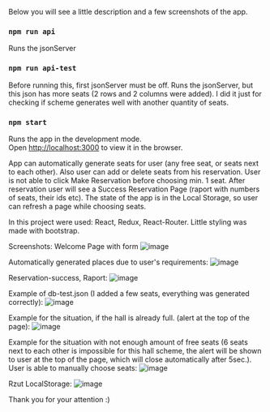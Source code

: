 Below you will see a little description and a few screenshots of the app.

### `npm run api` 
Runs the jsonServer

### `npm run api-test` 
Before running this, first jsonServer must be off. Runs the jsonServer, but this json has more seats (2 rows and 2 columns were added). I did it just for checking if scheme generates well with another quantity of seats.

### `npm start`

Runs the app in the development mode.<br />
Open [http://localhost:3000](http://localhost:3000) to view it in the browser.

App can automatically generate seats for user (any free seat, or seats next to each other). Also user can add or delete seats from his reservation. User is not able to click Make Reservation before choosing min. 1 seat. After reservation user will see a Success Reservation Page (raport with numbers of seats, their ids etc). The state of the app is in the Local Storage, so user can refresh a page while choosing seats.

In this project were used: React, Redux, React-Router. Little styling was made with bootstrap.

Screenshots:
Welcome Page with form
![image](https://user-images.githubusercontent.com/74111728/119877694-a2c02d80-bf29-11eb-8656-c12810880b2e.png)

Automatically generated places due to user's requirements:
![image](https://user-images.githubusercontent.com/74111728/119877885-d8fdad00-bf29-11eb-9e83-dca7112e0d83.png)

Reservation-success, Raport:
![image](https://user-images.githubusercontent.com/74111728/119878035-fd598980-bf29-11eb-9dcb-5b3173d4cacf.png)

Example of db-test.json (I added a few seats, everything was generated correctly):
![image](https://user-images.githubusercontent.com/74111728/119878184-224dfc80-bf2a-11eb-89ab-96b53a53a073.png)

Example for the situation, if the hall is already full. (alert at the top of the page):
![image](https://user-images.githubusercontent.com/74111728/119878285-3d207100-bf2a-11eb-99d9-cf5830b8f541.png)

Example for the situation with not enough amount of free seats (6 seats next to each other is impossible for this hall scheme, the alert will be shown to user at the top of the page, which will close automatically after 5sec.). User is able to manually choose seats:
![image](https://user-images.githubusercontent.com/74111728/119878484-7527b400-bf2a-11eb-9ffc-714b39f376ae.png)

Rzut LocalStorage:
![image](https://user-images.githubusercontent.com/74111728/119878519-8375d000-bf2a-11eb-859d-158f06e344c9.png)


Thank you for your attention :)












